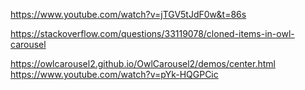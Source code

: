 https://www.youtube.com/watch?v=jTGV5tJdF0w&t=86s

https://stackoverflow.com/questions/33119078/cloned-items-in-owl-carousel

https://owlcarousel2.github.io/OwlCarousel2/demos/center.html
https://www.youtube.com/watch?v=pYk-HQGPCic
